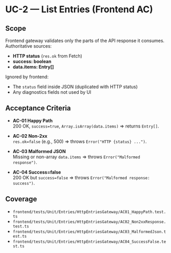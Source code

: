 # UC-2 — List Entries (Frontend AC)

## Scope
Frontend gateway validates only the parts of the API response it consumes.  
Authoritative sources:
- **HTTP status** (`res.ok` from Fetch)  
- **success: boolean**  
- **data.items: Entry[]**  

Ignored by frontend:
- The `status` field inside JSON (duplicated with HTTP status)  
- Any diagnostics fields not used by UI  

## Acceptance Criteria

- **AC-01 Happy Path**  
  200 OK, `success=true`, `Array.isArray(data.items)` ⇒ returns `Entry[]`.

- **AC-02 Non-2xx**  
  `res.ok=false` (e.g., 500) ⇒ throws `Error("HTTP {status} ...")`.

- **AC-03 Malformed JSON**  
  Missing or non-array `data.items` ⇒ throws `Error("Malformed response")`.

- **AC-04 Success=false**  
  200 OK but `success=false` ⇒ throws `Error("Malformed response: success")`.

## Coverage
- `frontend/tests/Unit/Entries/HttpEntriesGateway/AC01_HappyPath.test.ts`  
- `frontend/tests/Unit/Entries/HttpEntriesGateway/AC02_Non2xxResponse.test.ts`  
- `frontend/tests/Unit/Entries/HttpEntriesGateway/AC03_MalformedJson.test.ts`  
- `frontend/tests/Unit/Entries/HttpEntriesGateway/AC04_SuccessFalse.test.ts`
